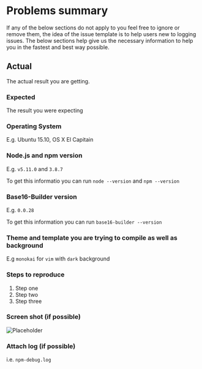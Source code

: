 # Problems summary

If any of the below sections do not apply to you feel free to ignore or remove them, the idea of the issue template is to help users new to logging issues.
The below sections help give us the necessary information to help you in the fastest and best way possible.

## Actual  

The actual result you are getting.

### Expected

The result you were expecting

### Operating System

E.g. Ubuntu 15.10, OS X El Capitain  

### Node.js and npm version

E.g. `v5.11.0` and `3.8.7`  

To get this informatio you can run `node --version` and `npm --version`  

### Base16-Builder version

E.g. `0.0.28`  

To get this information you can run `base16-builder --version`  

### Theme and template you are trying to compile as well as background

E.g `monokai` for `vim` with `dark` background  

### Steps to reproduce 

 1. Step one
 2. Step two
 3. Step three

### Screen shot (if possible)

 ![Placeholder](http://placehold.it/400x200)

### Attach log (if possible)  

i.e. `npm-debug.log`

